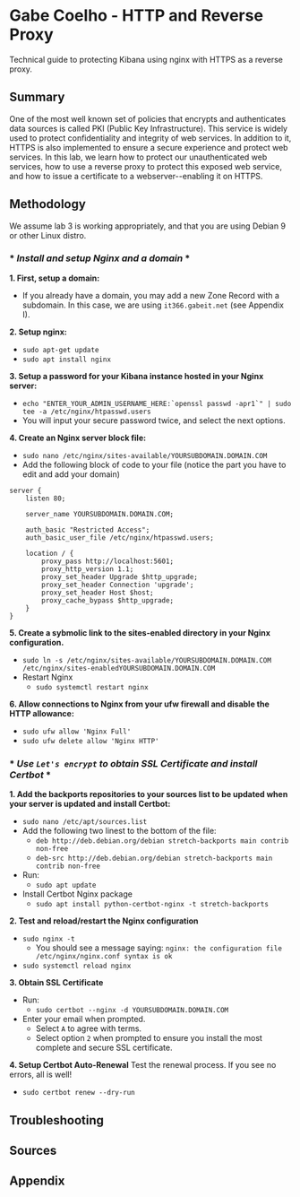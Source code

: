 # Gabe Coelho - HTTP and Reverse Proxy
Technical guide to protecting Kibana using nginx with HTTPS as a reverse proxy.

## Summary
One of the most well known set of policies that encrypts and authenticates data sources is called PKI (Public Key Infrastructure). 
This service is widely used to protect confidentiality and integrity of web services. In addition to it, HTTPS is also implemented to ensure a secure experience and protect web services. In this lab, we learn how to protect our unauthenticated web services, how to use a reverse proxy to protect this exposed web service, and how to issue a certificate to a webserver--enabling it on HTTPS.

## Methodology
We assume lab 3 is working appropriately, and that you are using Debian 9 or other Linux distro.
### * *Install and setup Nginx and a domain* *

**1. First, setup a domain:**
- If you already have a domain, you may add a new Zone Record with a subdomain. In this case, we are using `it366.gabeit.net` (see Appendix I).

**2. Setup nginx:**
- `sudo apt-get update`
- `sudo apt install nginx`

**3. Setup a password for your Kibana instance hosted in your Nginx server:**
- ``echo "ENTER_YOUR_ADMIN_USERNAME_HERE:`openssl passwd -apr1`" | sudo tee -a /etc/nginx/htpasswd.users``
- You will input your secure password twice, and select the next options.

**4. Create an Nginx server block file:**
- `sudo nano /etc/nginx/sites-available/YOURSUBDOMAIN.DOMAIN.COM`
- Add the following block of code to your file (notice the part you have to edit and add your domain)
```
server {
    listen 80;

    server_name YOURSUBDOMAIN.DOMAIN.COM;

    auth_basic "Restricted Access";
    auth_basic_user_file /etc/nginx/htpasswd.users;

    location / {
        proxy_pass http://localhost:5601;
        proxy_http_version 1.1;
        proxy_set_header Upgrade $http_upgrade;
        proxy_set_header Connection 'upgrade';
        proxy_set_header Host $host;
        proxy_cache_bypass $http_upgrade;
    }
}
```

**5. Create a sybmolic link to the sites-enabled directory in your Nginx configuration.**
- `sudo ln -s /etc/nginx/sites-available/YOURSUBDOMAIN.DOMAIN.COM /etc/nginx/sites-enabledYOURSUBDOMAIN.DOMAIN.COM`
- Restart Nginx
   - `sudo systemctl restart nginx`

**6. Allow connections to Nginx from your ufw firewall and disable the HTTP allowance:**
- `sudo ufw allow 'Nginx Full'`
- `sudo ufw delete allow 'Nginx HTTP'`


### * *Use `Let's encrypt` to obtain SSL Certificate and install Certbot* *

**1. Add the backports repositories to your sources list to be updated when your server is updated and install Certbot:**
- `sudo nano /etc/apt/sources.list`
- Add the following two linest to the bottom of the file:
   - `deb http://deb.debian.org/debian stretch-backports main contrib non-free`
   - `deb-src http://deb.debian.org/debian stretch-backports main contrib non-free`
- Run:
   - `sudo apt update`
- Install Certbot Nginx package
   - `sudo apt install python-certbot-nginx -t stretch-backports`

**2. Test and reload/restart the Nginx configuration**
- `sudo nginx -t`
   - You should see a message saying: `nginx: the configuration file /etc/nginx/nginx.conf syntax is ok`
- `sudo systemctl reload nginx`

**3. Obtain SSL Certificate**
- Run:
   - `sudo certbot --nginx -d YOURSUBDOMAIN.DOMAIN.COM`
- Enter your email when prompted.
   - Select `A` to agree with terms.
   - Select option `2` when prompted to ensure you install the most complete and secure SSL certificate.

**4. Setup Certbot Auto-Renewal**
Test the renewal process. If you see no errors, all is well!
- `sudo certbot renew --dry-run`

## Troubleshooting
## Sources 
## Appendix
